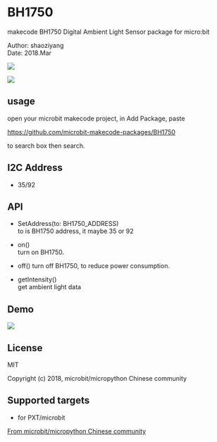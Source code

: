 # BH1750

makecode BH1750 Digital Ambient Light Sensor package for micro:bit  

Author: shaoziyang  
Date:   2018.Mar  

![](https://raw.githubusercontent.com/microbit-makecode-packages/BH1750/master/icon.png)  
  
![](https://raw.githubusercontent.com/microbit-makecode-packages/BH1750/master/GY-30.jpg)

## usage

open your microbit makecode project, in Add Package, paste  

https://github.com/microbit-makecode-packages/BH1750  

to search box then search.

## I2C Address  
- 35/92 

## API

- SetAddress(to: BH1750_ADDRESS)  
to is BH1750 address, it maybe 35 or 92  

- on()  
turn on BH1750.

- off()
turn off BH1750, to reduce power consumption.

- getIntensity()  
get ambient light data

## Demo

![](https://raw.githubusercontent.com/microbit-makecode-packages/BH1750/master/demo.jpg)

## License

MIT

Copyright (c) 2018, microbit/micropython Chinese community  

## Supported targets

* for PXT/microbit


[From microbit/micropython Chinese community](http://www.micropython.org.cn)
